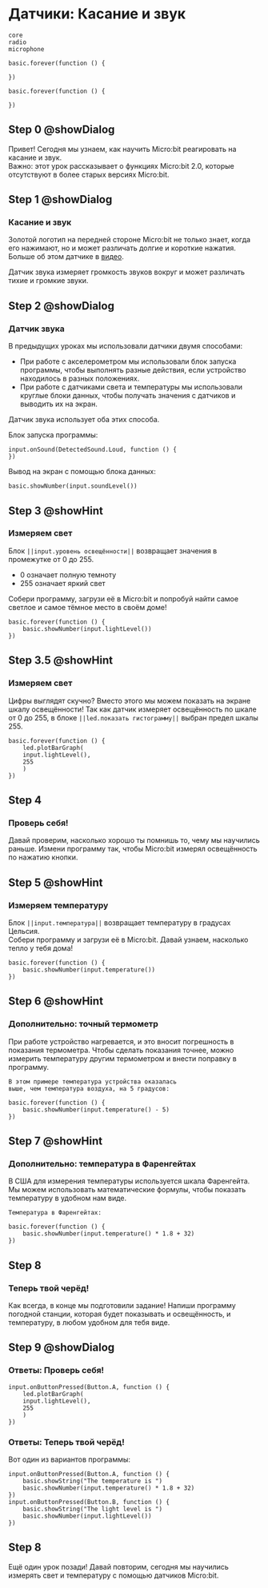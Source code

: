 # Датчики: Касание и звук

```package
core
radio
microphone
```

```template
basic.forever(function () {
	
})
```

```blocks
basic.forever(function () {
	
})
```
## Step 0 @showDialog
Привет! Сегодня мы узнаем, как научить Micro:bit реагировать на касание и звук.  
Важно: этот урок рассказывает о функциях Micro:bit 2.0, которые отсутствуют в более старых версиях Micro:bit.
## Step 1 @showDialog
### Касание и звук
Золотой логотип на передней стороне Micro:bit не только знает, когда его нажимают, но и может различать долгие и короткие нажатия. Больше об этом датчике в [видео](https://youtu.be/spFD3SxxxHQ).
  
Датчик звука измеряет громкость звуков вокруг и может различать тихие и громкие звуки.

## Step 2 @showDialog
### Датчик звука
В предыдущих уроках мы использовали датчики двумя способами:
- При работе с акселерометром мы использовали блок запуска программы, чтобы выполнять разные действия, если устройство находилось в разных положениях.
- При работе с датчиками света и температуры мы использовали круглые блоки данных, чтобы получать значения с датчиков и выводить их на экран.
      
Датчик звука использует оба этих способа.
  
Блок запуска программы:
```block
input.onSound(DetectedSound.Loud, function () {
})
```
Вывод на экран с помощью блока данных:
```block
basic.showNumber(input.soundLevel())
```
## Step 3 @showHint
### Измеряем свет
Блок ``||input.уровень освещённости||`` возвращает значения в промежутке от 0 до 255.
  - 0 означает полную темноту
  - 255 означает яркий свет  

Собери программу, загрузи её в Micro:bit и попробуй найти самое светлое и самое тёмное место в своём доме!
```blocks
basic.forever(function () {
    basic.showNumber(input.lightLevel())
})
```
## Step 3.5 @showHint
### Измеряем свет
Цифры выглядят скучно? Вместо этого мы можем показать на экране шкалу освещённости!
Так как датчик измеряет освещённость по шкале от 0 до 255, в блоке ``||led.показать гистограмму||`` выбран предел шкалы 255.
```blocks
basic.forever(function () {
    led.plotBarGraph(
    input.lightLevel(),
    255
    )
})
```

## Step 4
### Проверь себя!
Давай проверим, насколько хорошо ты помнишь то, чему мы научились раньше. Измени программу так, чтобы Micro:bit измерял освещённость по нажатию кнопки.

## Step 5 @showHint
### Измеряем температуру
Блок ``||input.температура||`` возвращает температуру в градусах Цельсия.  
Собери программу и загрузи её в Micro:bit. Давай узнаем, насколько тепло у тебя дома!
```blocks
basic.forever(function () {
    basic.showNumber(input.temperature())
})
```

## Step 6 @showHint
### Дополнительно: точный термометр
При работе устройство нагревается, и это вносит погрешность в показания термометра. Чтобы сделать показания точнее, можно измерить температуру другим термометром и внести поправку в программу.
```hint
В этом примере температура устройства оказалась
выше, чем температура воздуха, на 5 градусов:
```
```blocks
basic.forever(function () {
    basic.showNumber(input.temperature() - 5)
})
```
## Step 7 @showHint
### Дополнительно: температура в Фаренгейтах
В США для измерения температуры используется шкала Фаренгейта. Мы можем использовать математические формулы, чтобы показать температуру в удобном нам виде.
```hint
Температура в Фаренгейтах:
```
```blocks
basic.forever(function () {
    basic.showNumber(input.temperature() * 1.8 + 32)
})
```

## Step 8
### Теперь твой черёд!
Как всегда, в конце мы подготовили задание! Напиши программу погодной станции, которая будет показывать и освещённость, и температуру, в любом удобном для тебя виде. 

## Step 9 @showDialog
### Ответы: Проверь себя!
```blocks
input.onButtonPressed(Button.A, function () {
    led.plotBarGraph(
    input.lightLevel(),
    255
    )
})
```
### Ответы: Теперь твой черёд!
Вот один из вариантов программы:
```blocks
input.onButtonPressed(Button.A, function () {
    basic.showString("The temperature is ")
    basic.showNumber(input.temperature() * 1.8 + 32)
})
input.onButtonPressed(Button.B, function () {
    basic.showString("The light level is ")
    basic.showNumber(input.lightLevel())
})
```
## Step 8
Ещё один урок позади! Давай повторим, сегодня мы научились измерять свет и температуру с помощью датчиков Micro:bit. 